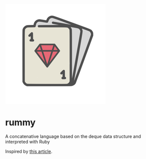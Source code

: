 ![Avatar](./avatar.png)

# rummy
A concatenative language based on the deque data structure and interpreted with Ruby

Inspired by [this article](https://concatenative.org/wiki/view/Deque).